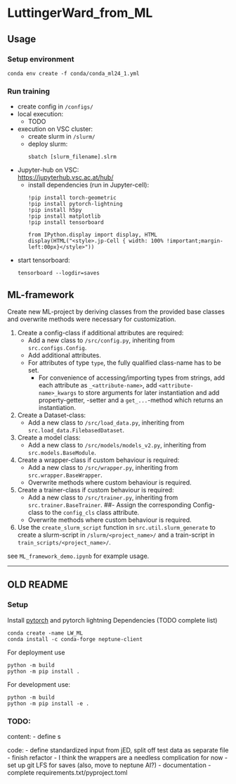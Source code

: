 # LuttingerWard_from_ML

## Usage
### Setup environment
```shell
conda env create -f conda/conda_ml24_1.yml
```

### Run training
* create config in `/configs/`
* local execution:
  * TODO
* execution on VSC cluster:
  * create slurm in `/slurm/`
  * deploy slurm:
    ```shell
    sbatch [slurm_filename].slrm
    ```
* Jupyter-hub on VSC:  
  https://jupyterhub.vsc.ac.at/hub/
  * install dependencies (run in Jupyter-cell):
    ```jupyter
    !pip install torch-geometric
    !pip install pytorch-lightning
    !pip install h5py
    !pip install matplotlib
    !pip install tensorboard
    
    from IPython.display import display, HTML
    display(HTML("<style>.jp-Cell { width: 100% !important;margin-left:00px}</style>"))
    ```
* start tensorboard:
  ```shell
  tensorboard --logdir=saves
  ```


## ML-framework
Create new ML-project by deriving classes from the provided base classes and overwrite methods were necessary for customization.
1. Create a config-class if additional attributes are required:
   - Add a new class to `/src/config.py`, inheriting from `src.configs.Config`.
   - Add additional attributes.
   - For attributes of type `type`, the fully qualified class-name has to be set.
     - For convenience of accessing/importing types from strings, add each attribute as `_<attribute-name>`, add `<attribute-name>_kwargs` to store arguments for later instantiation and add property-getter, -setter and a `get_...`-method which returns an instantiation.
2. Create a Dataset-class:
   - Add a new class to `/src/load_data.py`, inheriting from `src.load_data.FilebasedDataset`.
3. Create a model class:
   - Add a new class to `/src/models/models_v2.py`, inheriting from `src.models.BaseModule`.
4. Create a wrapper-class if custom behaviour is required:
   - Add a new class to `/src/wrapper.py`, inheriting from `src.wrapper.BaseWrapper`.
   - Overwrite methods where custom behaviour is required.
5. Create a trainer-class if custom behaviour is required:
   - Add a new class to `/src/trainer.py`, inheriting from `src.trainer.BaseTrainer`.
   ##- Assign the corresponding Config-class to the `config_cls` class attribute.
   - Overwrite methods where custom behaviour is required.
6. Use the `create_slurm_script` function in `src.util.slurm_generate` to create a slurm-script in `/slurm/<project_name>/` and a train-script in `train_scripts/<project_name>/`.

see `ML_framework_demo.ipynb` for example usage.


---


## OLD README
### Setup

Install [pytorch](https://pytorch.org/get-started/locally/) and pytorch lightning
Dependencies (TODO complete list)
```
conda create -name LW_ML
conda install -c conda-forge neptune-client
```

For deployment use
```
python -m build
python -m pip install .
```

For development use:
```
python -m build
python -m pip install -e .
```


### TODO:
content:
    - define s

code: 
    - define standardized input from jED, split off test data as separate file
    - finish refactor
        - I think the wrappers are a needless complication for now
    - set up git LFS for saves (also, move to neptune AI?)
    - documentation
    - complete requirements.txt/pyproject.toml
